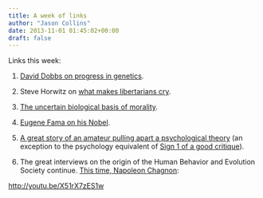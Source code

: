 ```yaml
---
title: A week of links
author: "Jason Collins"
date: 2013-11-01 01:45:02+00:00
draft: false
---
```


Links this week:



	
  1. [David Dobbs on progress in genetics](http://www.slate.com/articles/health_and_science/human_genome/2013/10/human_genetics_successes_and_failures_ashg_stories_of_disease_genes.html).

	
  2. Steve Horwitz on [what makes libertarians cry](http://bleedingheartlibertarians.com/2013/10/when-libertarians-cry).

	
  3. [The uncertain biological basis of morality](http://www.theatlantic.com/magazine/archive/2013/11/why-we-fightand-can-we-stop/309525/).

	
  4. [Eugene Fama on his Nobel](www.nytimes.com/2013/10/27/business/eugene-fama-king-of-predictable-markets.html).

	
  5. [A great story of an amateur pulling apart a psychological theory](http://narrative.ly/pieces-of-mind/nick-brown-smelled-bull/) (an exception to the psychology equivalent of [Sign 1 of a good critique](https://www.jasoncollins.blog/six-signs-youre-reading-good-criticism-of-economics/)).

	
  6. The great interviews on the origin of the Human Behavior and Evolution Society continue. [This time, Napoleon Chagnon](http://www.thisviewoflife.com/index.php/magazine/articles/1215/napolean-chagnon-the-fierce-sociobiologist):


http://youtu.be/X51rX7zES1w
